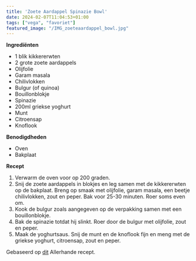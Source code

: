 ```yaml
---
title: 'Zoete Aardappel Spinazie Bowl'
date: 2024-02-07T11:04:53+01:00
tags: ["vega", "favoriet"]
featured_image: "/IMG_zoeteaardappel_bowl.jpg"
---
```


**Ingrediënten**
- 1 blik kikkererwten
- 2 grote zoete aardappels
- Olijfolie
- Garam masala
- Chilivlokken
- Bulgur (of quinoa)
- Bouillonblokje
- Spinazie
- 200ml griekse yoghurt
- Munt
- Citroensap
- Knoflook

**Benodigdheden**
- Oven
- Bakplaat

**Recept**
1. Verwarm de oven voor op 200 graden.
2. Snij de zoete aardappels in blokjes en leg samen met de kikkererwten op de bakplaat. Breng op smaak met olijfolie, garam masala, een beetje chilivlokken, zout en peper. Bak voor 25-30 minuten. Roer soms even om.
3. Kook de bulgur zoals aangegeven op de verpakking samen met een bouillonblokje.
4. Bak de spinazie totdat hij slinkt. Roer door de bulgur met olijfolie, zout en peper.
5. Maak de yoghurtsaus. Snij de munt en de knoflook fijn en meng met de griekse yoghurt, citroensap, zout en peper.

Gebaseerd op [dit](https://www.ah.nl/allerhande/recept/R-R1193431/kikkererwtenbowl-met-zoete-aardappel-quinoa-en-spinazie) Allerhande recept.